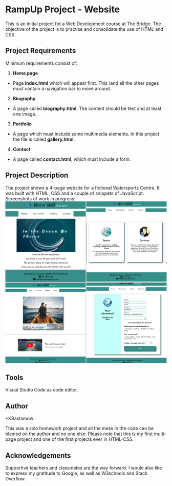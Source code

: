 # RampUp Project - Website

This is an initial project for a Web Development course at The Bridge.
The objective of the project is to practise and consolidate the use of HTML and CSS.

## Project Requirements

Minimum requirements consist of:
1.	**Home page** 
  *  Page **index.html** which will appear first. This (and all the other pages must contain a navigation bar to move around.
2.	**Biography**
   * A page called **biography.html**. The content should be text and at least one image.
3.	**Portfolio**
   * A page which must include some multimedia elements. In this project the file is called **gallery.html**.
4.	**Contact**
   * A page called **contact.html**, which must include a form.

## Project Description

The project shows a 4-page website for a fictional Watersports Centre. 
It was built with HTML, CSS and a couple of snippets of JavaScript.
Screenshots of work in progress:
![Alt text](/assets/Images/screenshot.jpg?raw=true "Screenshots")

## Tools

Visual Studio Code as code editor.

## Author

*KBastamow

This was a solo homework project and all the mess in the code can be blamed on the author and no one else.
Please note that this is my first multi-page project and one of the first projects ever in HTML-CSS.

## Acknowledgements

Supportive teachers and classmates are the way forward. I would also like to express my gratitude to Google, as well as W3schools and Stack Overflow.







